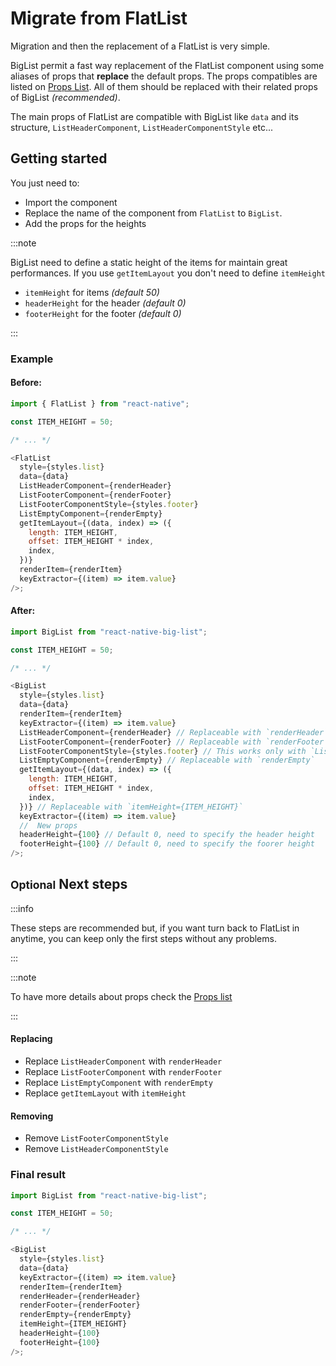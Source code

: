 # Migrate from FlatList

Migration and then the replacement of a FlatList is very simple.

BigList permit a fast way replacement of the FlatList component using some aliases of props that **replace** the default props.
The props compatibles are listed on [Props List](props.md#flatlist).
All of them should be replaced with their related props of BigList _(recommended)_.

The main props of FlatList are compatible with BigList like `data` and its structure, `ListHeaderComponent`, `ListHeaderComponentStyle` etc...

## Getting started

You just need to:

- Import the component
- Replace the name of the component from `FlatList` to `BigList`.
- Add the props for the heights

:::note

BigList need to define a static height of the items for maintain great performances.
If you use `getItemLayout` you don't need to define `itemHeight`<br/>

- `itemHeight` for items _(default 50)_
- `headerHeight` for the header _(default 0)_
- `footerHeight` for the footer _(default 0)_

:::

### Example

#### Before:

```js
import { FlatList } from "react-native";

const ITEM_HEIGHT = 50;

/* ... */

<FlatList
  style={styles.list}
  data={data}
  ListHeaderComponent={renderHeader}
  ListFooterComponent={renderFooter}
  ListFooterComponentStyle={styles.footer}
  ListEmptyComponent={renderEmpty}
  getItemLayout={(data, index) => ({
    length: ITEM_HEIGHT,
    offset: ITEM_HEIGHT * index,
    index,
  })}
  renderItem={renderItem}
  keyExtractor={(item) => item.value}
/>;
```

#### After:

```js
import BigList from "react-native-big-list";

const ITEM_HEIGHT = 50;

/* ... */

<BigList
  style={styles.list}
  data={data}
  renderItem={renderItem}
  keyExtractor={(item) => item.value}
  ListHeaderComponent={renderHeader} // Replaceable with `renderHeader`
  ListFooterComponent={renderFooter} // Replaceable with `renderFooter`
  ListFooterComponentStyle={styles.footer} // This works only with `ListFooterComponent`
  ListEmptyComponent={renderEmpty} // Replaceable with `renderEmpty`
  getItemLayout={(data, index) => ({
    length: ITEM_HEIGHT,
    offset: ITEM_HEIGHT * index,
    index,
  })} // Replaceable with `itemHeight={ITEM_HEIGHT}`
  keyExtractor={(item) => item.value}
  //  New props
  headerHeight={100} // Default 0, need to specify the header height
  footerHeight={100} // Default 0, need to specify the foorer height
/>;
```

## <small class="optional">Optional</small> Next steps

:::info

These steps are recommended but, if you want turn back to FlatList in anytime, you can keep only the first steps without any problems.

:::

:::note

To have more details about props check the [Props list](props.md)

:::

#### Replacing

- Replace `ListHeaderComponent` with `renderHeader`
- Replace `ListFooterComponent` with `renderFooter`
- Replace `ListEmptyComponent` with `renderEmpty`
- Replace `getItemLayout` with `itemHeight`

#### Removing

- Remove `ListFooterComponentStyle`
- Remove `ListHeaderComponentStyle`

### Final result

```js
import BigList from "react-native-big-list";

const ITEM_HEIGHT = 50;

/* ... */

<BigList
  style={styles.list}
  data={data}
  keyExtractor={(item) => item.value}
  renderItem={renderItem}
  renderHeader={renderHeader}
  renderFooter={renderFooter}
  renderEmpty={renderEmpty}
  itemHeight={ITEM_HEIGHT}
  headerHeight={100}
  footerHeight={100}
/>;
```

